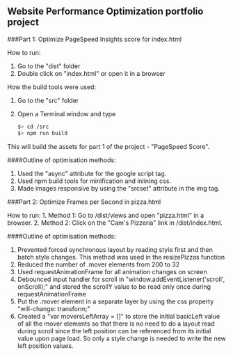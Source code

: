 ## Website Performance Optimization portfolio project

###Part 1: Optimize PageSpeed Insights score for index.html

How to run:

1. Go to the "dist" folder
2. Double click on "index.html" or open it in a browser

How the build tools were used:

1. Go to the "src" folder
2. Open a Terminal window and type 

	```bash
  	$> cd /src
	$> npm run build
	```

  This will build the assets for part 1 of the project - "PageSpeed Score".

####Outline of optimisation methods:

1. Used the "async" attribute for the google script tag.
2. Used npm build tools for minification and inlining css.
3. Made images responsive by using the "srcset" attribute in the img tag.

###Part 2: Optimize Frames per Second in pizza.html

How to run:
	1. Method 1: Go to /dist/views and open "pizza.html" in a browser. 
  	2. Method 2: Click on the "Cam's Pizzeria" link in /dist/index.html. 

####Outline of optimisation methods:

1. Prevented forced synchronous layout by reading style first and then batch style changes. This method was used in the resizePizzas function
2. Reduced the number of .mover elements from 200 to 32 
3. Used requestAnimationFrame for all animation changes on screen
4. Debounced input handler for scroll in "window.addEventListener('scroll', onScroll);" and stored the scrollY value to be read only once during requestAnimationFrame
5. Put the .mover element in a separate layer by using the css property "will-change: transform;"
6. Created a "var moversLeftArray = []" to store the initial basicLeft value of all the mover elements so that there is no need to do a layout read during scroll since the left position can be referenced from its initial value upon page load. So only a style change is needed to write the new left position values.

